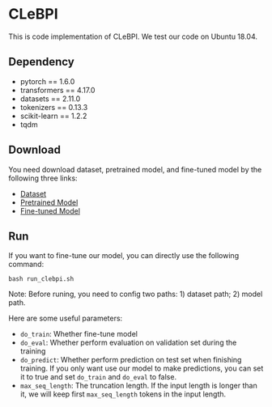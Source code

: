 # CLeBPI
This is code implementation of CLeBPI. We test our code on Ubuntu 18.04.

## Dependency
- pytorch == 1.6.0
- transformers == 4.17.0
- datasets == 2.11.0
- tokenizers == 0.13.3
- scikit-learn == 1.2.2
- tqdm

## Download
You need download dataset, pretrained model, and fine-tuned model by the following three links:
- [Dataset]()
- [Pretrained Model]()
- [Fine-tuned Model]()

## Run
If you want to fine-tune our model, you can directly use the following command:
```shell
bash run_clebpi.sh
```
Note: Before runing, you need to config two paths: 1) dataset path; 2) model path.

Here are some useful parameters:
- `do_train`: Whether fine-tune model
- `do_eval`: Whether perform evaluation on validation set during the training
- `do_predict`: Whether perform prediction on test set when finishing training. If you only want use our model to make predictions, you can set it to true and set `do_train` and `do_eval` to false.
- `max_seq_length`: The truncation length. If the input length is longer than it, we will keep first `max_seq_length` tokens in the input length.
